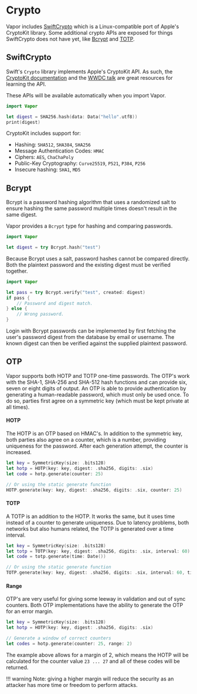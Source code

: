 # Crypto

Vapor includes [SwiftCrypto](https://github.com/apple/swift-crypto/) which is a Linux-compatible port of Apple's CryptoKit library. Some additional crypto APIs are exposed for things SwiftCrypto does not have yet, like [Bcrypt](https://en.wikipedia.org/wiki/Bcrypt) and [TOTP](https://en.wikipedia.org/wiki/Time-based_One-time_Password_algorithm). 

## SwiftCrypto

Swift's `Crypto` library implements Apple's CryptoKit API. As such, the [CryptoKit documentation](https://developer.apple.com/documentation/cryptokit) and the [WWDC talk](https://developer.apple.com/videos/play/wwdc2019/709) are great resources for learning the API.

These APIs will be available automatically when you import Vapor. 

```swift
import Vapor

let digest = SHA256.hash(data: Data("hello".utf8))
print(digest)
```

CryptoKit includes support for:

- Hashing: `SHA512`, `SHA384`, `SHA256`
- Message Authentication Codes: `HMAC`
- Ciphers: `AES`, `ChaChaPoly`
- Public-Key Cryptography: `Curve25519`, `P521`, `P384`, `P256`
- Insecure hashing: `SHA1`, `MD5`

## Bcrypt

Bcrypt is a password hashing algorithm that uses a randomized salt to ensure hashing the same password multiple times doesn't result in the same digest.

Vapor provides a `Bcrypt` type for hashing and comparing passwords. 

```swift
import Vapor

let digest = try Bcrypt.hash("test")
```

Because Bcrypt uses a salt, password hashes cannot be compared directly. Both the plaintext password and the existing digest must be verified together. 

```swift
import Vapor

let pass = try Bcrypt.verify("test", created: digest)
if pass {
	// Password and digest match.
} else {
	// Wrong password.
}
```

Login with Bcrypt passwords can be implemented by first fetching the user's password digest from the database by email or username. The known digest can then be verified against the supplied plaintext password.

## OTP

Vapor supports both HOTP and TOTP one-time passwords. The OTP's work with the SHA-1, SHA-256 and SHA-512 hash functions and can provide six, seven or eight digits of output. An OTP is able to provide authentication by generating a human-readable password, which must only be used once. To do so, parties first agree on a symmetric key (which must be kept private at all times).

#### HOTP

The HOTP is an OTP based on HMAC's. In addition to the symmetric key, both parties also agree on a counter, which is a number, providing uniqueness for the password. After each generation attempt, the counter is increased.
```swift
let key = SymmetricKey(size: .bits128)
let hotp = HOTP(key: key, digest: .sha256, digits: .six)
let code = hotp.generate(counter: 25)

// Or using the static generate function
HOTP.generate(key: key, digest: .sha256, digits: .six, counter: 25)
```

#### TOTP

A TOTP is an addition to the HOTP. It works the same, but it uses time instead of a counter to generate uniqueness. Due to latency problems, both networks but also humans related, the TOTP is generated over a time interval.
```swift
let key = SymmetricKey(size: .bits128)
let totp = TOTP(key: key, digest: .sha256, digits: .six, interval: 60)
let code = totp.generate(time: Date())

// Or using the static generate function
TOTP.generate(key: key, digest: .sha256, digits: .six, interval: 60, time: Date())
```

#### Range
OTP's are very useful for giving some leeway in validation and out of sync counters. Both OTP implementations have the ability to generate the OTP for an error margin.
```swift
let key = SymmetricKey(size: .bits128)
let hotp = HOTP(key: key, digest: .sha256, digits: .six)

// Generate a window of correct counters
let codes = hotp.generate(counter: 25, range: 2)
```
The example above allows for a margin of 2, which means the HOTP will be calculated for the counter value `23 ... 27` and all of these codes will be returned. 

!!! warning
    Note: giving a higher margin will reduce the security as an attacker has more time or freedom to perform attacks.
